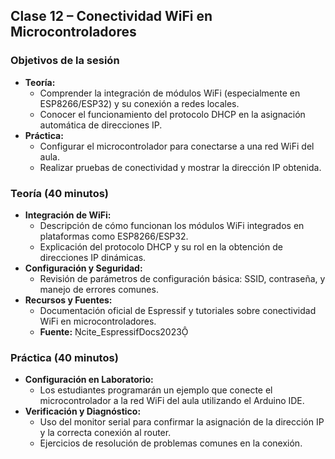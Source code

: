 
## Clase 12 – Conectividad WiFi en Microcontroladores

### Objetivos de la sesión
- **Teoría:**  
  - Comprender la integración de módulos WiFi (especialmente en ESP8266/ESP32) y su conexión a redes locales.  
  - Conocer el funcionamiento del protocolo DHCP en la asignación automática de direcciones IP.
- **Práctica:**  
  - Configurar el microcontrolador para conectarse a una red WiFi del aula.  
  - Realizar pruebas de conectividad y mostrar la dirección IP obtenida.

### Teoría (40 minutos)
- **Integración de WiFi:**  
  - Descripción de cómo funcionan los módulos WiFi integrados en plataformas como ESP8266/ESP32.  
  - Explicación del protocolo DHCP y su rol en la obtención de direcciones IP dinámicas.
- **Configuración y Seguridad:**  
  - Revisión de parámetros de configuración básica: SSID, contraseña, y manejo de errores comunes.
- **Recursos y Fuentes:**  
  - Documentación oficial de Espressif y tutoriales sobre conectividad WiFi en microcontroladores.  
  - **Fuente:** cite_EspressifDocs2023

### Práctica (40 minutos)
- **Configuración en Laboratorio:**  
  - Los estudiantes programarán un ejemplo que conecte el microcontrolador a la red WiFi del aula utilizando el Arduino IDE.  
- **Verificación y Diagnóstico:**  
  - Uso del monitor serial para confirmar la asignación de la dirección IP y la correcta conexión al router.  
  - Ejercicios de resolución de problemas comunes en la conexión.

